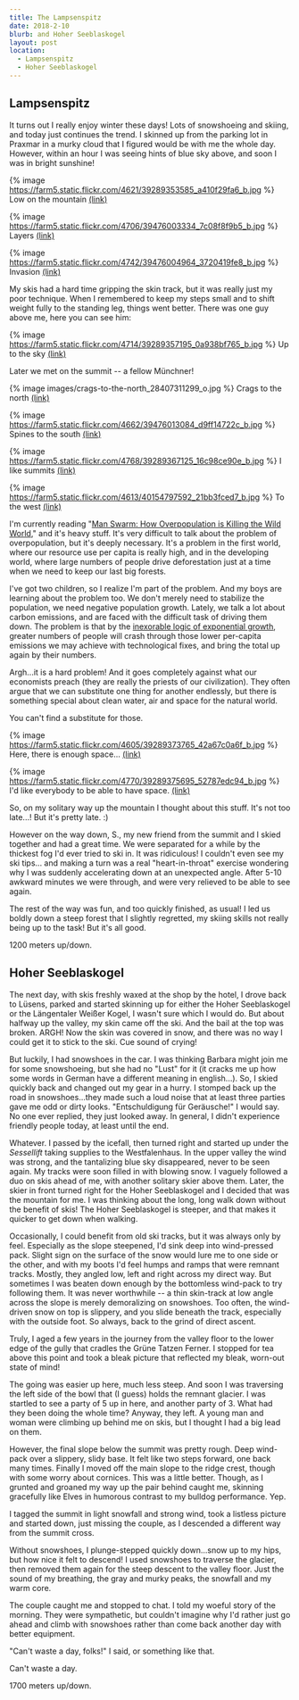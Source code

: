 ```yaml
---
title: The Lampsenspitz
date: 2018-2-10
blurb: and Hoher Seeblaskogel
layout: post
location: 
  - Lampsenspitz
  - Hoher Seeblaskogel
---
```


## Lampsenspitz

It turns out I really enjoy winter these days! Lots of snowshoeing and skiing,
and today just continues the trend. I skinned up from the parking lot in
Praxmar in a murky cloud that I figured would be with me the whole day.
However, within an hour I was seeing hints of blue sky above, and soon I
was in bright sunshine!

{% image https://farm5.static.flickr.com/4621/39289353585_a410f29fa6_b.jpg %}
Low on the mountain
<a href='https://www.flickr.com/photos/55338612@N00/39289353585'>(link)</a>


{% image https://farm5.static.flickr.com/4706/39476003334_7c08f8f9b5_b.jpg %}
Layers
<a href='https://www.flickr.com/photos/55338612@N00/39476003334'>(link)</a>


{% image https://farm5.static.flickr.com/4742/39476004964_3720419fe8_b.jpg %}
Invasion
<a href='https://www.flickr.com/photos/55338612@N00/39476004964'>(link)</a>

My skis had a hard time gripping the skin track, but it was really just
my poor technique. When I remembered to keep my steps small and to
shift weight fully to the standing leg, things went better. There was
one guy above me, here you can see him:

{% image https://farm5.static.flickr.com/4714/39289357195_0a938bf765_b.jpg %}
Up to the sky
<a href='https://www.flickr.com/photos/55338612@N00/39289357195'>(link)</a>

Later we met on the summit -- a fellow Münchner!

{% image images/crags-to-the-north_28407311299_o.jpg %}
Crags to the north
<a href='https://www.flickr.com/photos/55338612@N00/28407311299'>(link)</a>

{% image https://farm5.static.flickr.com/4662/39476013084_d9ff14722c_b.jpg %}
Spines to the south
<a href='https://www.flickr.com/photos/55338612@N00/39476013084'>(link)</a>


{% image https://farm5.static.flickr.com/4768/39289367125_16c98ce90e_b.jpg %}
I like summits
<a href='https://www.flickr.com/photos/55338612@N00/39289367125'>(link)</a>

{% image https://farm5.static.flickr.com/4613/40154797592_21bb3fced7_b.jpg %}
To the west
<a href='https://www.flickr.com/photos/55338612@N00/40154797592'>(link)</a>

I'm currently reading "[Man Swarm: How Overpopulation is Killing the Wild
World](https://www.amazon.com/Man-Swarm-Overpopulation-Killing-World-ebook/dp/B00SHUL9T6/ref=sr_1_1?s=books&ie=UTF8&qid=1518282083&sr=1-1&keywords=man+swarm)," and it's heavy stuff. It's very difficult to talk about the problem
of overpopulation, but it's deeply necessary. It's a problem in the first world,
where our resource use per capita is really high, and in the developing
world, where large numbers of people drive deforestation just at a time
when we need to keep our last big forests.

I've got two children, so I realize I'm part of the problem. And my boys
are learning about the problem too. We don't merely need to stabilize the
population, we need negative population growth. Lately, we talk a lot about
carbon emissions, and are faced with the difficult task of driving them down.
The problem is that by the [inexorable logic of exponential growth](https://www.youtube.com/watch?v=kZA9Hnp3aV4), greater 
numbers of people will crash through those lower per-capita emissions we
may achieve with technological fixes, and bring the total up again by
their numbers.

Argh...it is a hard problem! And it goes completely against what our economists
preach (they are really the priests of our civilization). They often argue
that we can substitute one thing for another endlessly, but there is something
special about clean water, air and space for the natural world.

You can't find a substitute for those.

{% image https://farm5.static.flickr.com/4605/39289373765_42a67c0a6f_b.jpg %}
Here, there is enough space...
<a href='https://www.flickr.com/photos/55338612@N00/39289373765'>(link)</a>

{% image https://farm5.static.flickr.com/4770/39289375695_52787edc94_b.jpg %}
I'd like everybody to be able to have space.
<a href='https://www.flickr.com/photos/55338612@N00/39289375695'>(link)</a>

So, on my solitary way up the mountain I thought about this stuff. It's not
too late...! But it's pretty late. :)

However on the way down, S., my new friend from the summit and I skied together
and had a great time. We were separated for a while by the thickest fog I'd
ever tried to ski in. It was ridiculous! I couldn't even see my ski tips...
and making a turn was a real "heart-in-throat" exercise wondering why I
was suddenly accelerating down at an unexpected angle. After 5-10 awkward
minutes we were through, and were very relieved to be able to see again.

The rest of the way was fun, and too quickly finished, as usual! I led us boldly
down a steep forest that I slightly regretted, my skiing skills not really being
up to the task! But it's all good.

1200 meters up/down.

## Hoher Seeblaskogel

The next day, with skis freshly waxed at the shop by the hotel, I drove back
to Lüsens, parked and started skinning up for either the Hoher Seeblaskogel or
the Längentaler Weißer Kogel, I wasn't sure which I would do. But about halfway
up the valley, my skin came off the ski. And the bail at the top was broken.
ARGH! Now the skin was covered in snow, and there was no way I could get it to
stick to the ski. Cue sound of crying!

But luckily, I had snowshoes in the car. I was thinking Barbara might join me
for some snowshoeing, but she had no "Lust" for it (it cracks me up how
some words in German have a different meaning in english...). So, I skied
quickly back and changed out my gear in a hurry. I stomped back up the road
in snowshoes...they made such a loud noise that at least three parties gave
me odd or dirty looks. "Entschuldigung für Geräusche!" I would say.
No one ever replied, they just looked away. In general, I didn't experience
friendly people today, at least until the end.

Whatever. I passed by the icefall, then turned right and started up under the
_Sessellift_ taking supplies to the Westfalenhaus. In the upper valley the
wind was strong, and the tantalizing blue sky disappeared, never to be seen
again. My tracks were soon filled in with blowing snow. I vaguely followed a
duo on skis ahead of me, with another solitary skier above them. Later, the
skier in front turned right for the Hoher Seeblaskogel and I decided that was
the mountain for me. I was thinking about the long, long walk down without the
benefit of skis! The Hoher Seeblaskogel is steeper, and that makes it quicker
to get down when walking.

Occasionally, I could benefit from old ski tracks, but it was always only by
feel. Especially as the slope steepened, I'd sink deep into wind-pressed pack.
Slight sign on the surface of the snow would lure me to one side or the other,
and with my boots I'd feel humps and ramps that were remnant tracks. Mostly,
they angled low, left and right across my direct way. But sometimes I was
beaten down enough by the bottomless wind-pack to try following them. It was
never worthwhile -- a thin skin-track at low angle across the slope is merely
demoralizing on snowshoes. Too often, the wind-driven snow on top is slippery,
and you slide beneath the track, especially with the outside foot. So always,
back to the grind of direct ascent.

Truly, I aged a few years in the journey from the valley floor to the lower edge of
the gully that cradles the Grüne Tatzen Ferner. I stopped for tea above this point
and took a bleak picture that reflected my bleak, worn-out state of mind! 

The going was easier up here, much less steep. And soon I was traversing the left side
of the bowl that (I guess) holds the remnant glacier. I was startled to see a party of
5 up in here, and another party of 3. What had they been doing the whole time?
Anyway, they left. A young man and woman were climbing up behind me on skis, but I
thought I had a big lead on them.

However, the final slope below the summit was pretty rough. Deep wind-pack over a
slippery, slidy base. It felt like two steps forward, one back many times. Finally
I moved off the main slope to the ridge crest, though with some worry about
cornices. This was a little better. Though, as I grunted and groaned my way up the
pair behind caught me, skinning gracefully like Elves in humorous contrast to my bulldog
performance. Yep.

I tagged the summit in light snowfall and strong wind, took a listless picture and
started down, just missing the couple, as I descended a different way from the
summit cross.

Without snowshoes, I plunge-stepped quickly down...snow up to my hips, but how nice it
felt to descend! I used snowshoes to traverse the glacier, then removed them again
for the steep descent to the valley floor. Just the sound of my breathing, the 
gray and murky peaks, the snowfall and my warm core.

The couple caught me and stopped to chat. I told my woeful story of the
morning.  They were sympathetic, but couldn't imagine why I'd rather just go
ahead and climb with snowshoes rather than come back another day with better
equipment.

"Can't waste a day, folks!" I said, or something like that.

Can't waste a day.

1700 meters up/down.

